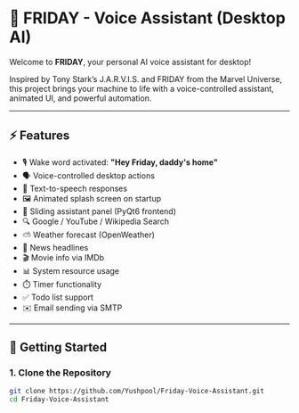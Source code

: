 # 🧠 FRIDAY - Voice Assistant (Desktop AI)

Welcome to **FRIDAY**, your personal AI voice assistant for desktop!

Inspired by Tony Stark’s J.A.R.V.I.S. and FRIDAY from the Marvel Universe, this project brings your machine to life with a voice-controlled assistant, animated UI, and powerful automation.

---

## ⚡ Features

- 🎙️ Wake word activated: **"Hey Friday, daddy's home"**
- 🗣️ Voice-controlled desktop actions
- 🧠 Text-to-speech responses
- 🖼️ Animated splash screen on startup
- 🧾 Sliding assistant panel (PyQt6 frontend)
- 🔍 Google / YouTube / Wikipedia Search
- ⛅ Weather forecast (OpenWeather)
- 📰 News headlines
- 🎬 Movie info via IMDb
- 📊 System resource usage
- ⏱️ Timer functionality
- ✅ Todo list support
- ✉️ Email sending via SMTP

---

## 🚀 Getting Started

### 1. Clone the Repository

```bash
git clone https://github.com/Yushpool/Friday-Voice-Assistant.git
cd Friday-Voice-Assistant

